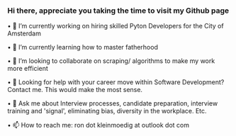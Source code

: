 ### Hi there, appreciate you taking the time to visit my Github page

•	🔭 I’m currently working on hiring skilled Pyton Developers for the City of Amsterdam

•	🌱 I’m currently learning how to master fatherhood

•	👯 I’m looking to collaborate on scraping/ algorithms to make my work more efficient

•	🤔 Looking for help with your career move within Software Development? Contact me. This would make the most sense.

•	💬 Ask me about Interview processes, candidate preparation, interview training and 'signal', eliminating bias, diversity in the workplace. Etc.

•	📫 How to reach me: ron dot kleinmoedig at outlook dot com
